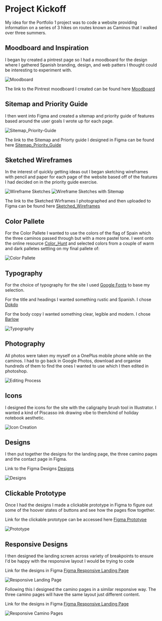 # Project Kickoff

My idea for the Portfolio 1 project was to code a website providing information on a series of 3 hikes on routes known as Caminos that I walked over three summers. 

## Moodboard and Inspiration

I began by created a pintrest page so I had a moodboard for the design where I gathered Spanish branding, design, and web patters I thought could be interesting to experiment with.

![Moodboard](/assets/images/Pintrest_Board_Screenshot.png)

The link to the Pintrest moodboard I created can be found here [Moodboard](https://pin.it/nPuxeAm)

## Sitemap and Priority Guide

I then went into Figma and created a sitemap and priority guide of features based around the user goals I wrote up for each page. 

![Sitemap_Priority-Guide](/assets/images/Sitemap_Priority_Guide_Screenshot.png)

The link to the Sitemap and Priorty guide I designed in Figma can be found here [Sitemap_Priority_Guide](https://www.figma.com/file/reC3Fy6xJeDvUtkPXHmQZE/Main-File?node-id=0%3A1)

## Sketched Wireframes

In the interest of quickly getting ideas out I began sketching wireframes with pencil and paper for each page of the website based off of the features I had decided on in the priority guide exercise. 

![Wireframe Sketches](/assets/images/Wireframe_Sketches.jpg)
![Wireframe Sketches with Sitemap](/assets/images/Sitemap_With_Wireframes.jpg)

The link to the Sketched Wirframes I photographed and then uploaded to Figma can be found here [Sketched_Wireframes](https://www.figma.com/file/reC3Fy6xJeDvUtkPXHmQZE/Main-File?node-id=1%3A207)

## Color Pallete 

For the Color Pallete I wanted to use the colors of the flag of Spain which the three caminos passed through but with a more pastel tone. 
I went onto the online resource [Color_Hunt](https://colorhunt.co/paletteshttps://colorhunt.co/palettes/) 
and selected colors from a couple of warm and dark palletes settling on my final pallete of:

![Color Pallete](/assets/images/Color_Pallete.jpg)

## Typography

For the choice of typography for the site I used [Google Fonts](https://fonts.google.com/) to base my selection.

For the title and headings I wanted something rustic and Spanish.
I chose [Dokdo](https://fonts.google.com/specimen/Dokdo?query=dokdo) 

For the body copy I wanted something clear, legible and modern. I chose [Barlow](https://fonts.google.com/specimen/Barlow?query=barlow)

![Typography](/assets/images/Typography.jpg)

## Photography

All photos were taken my myself on a OnePlus mobile phone while on the caminos. I had to go back in Google Photos, download and organise hundreds of them
to find the ones I wanted to use which I then edited in photoshop.

![Editing Process](/assets/images/photo_editing.png)

## Icons

I designed the icons for the site with the caligraphy brush tool in Illustrator. I wanted a kind of Piscasso ink drawing vibe to them/kind of holiday notebook aesthetic.

![Icon Creation](/assets/images/Illustrator_Icons.png)

## Designs

I then put together the designs for the landing page, the three camino pages and the contact page in Figma. 

Link to the Figma Designs [Designs](https://www.figma.com/file/reC3Fy6xJeDvUtkPXHmQZE/Main-File?node-id=10%3A2)

![Designs](/assets/images/all_designs.png)

## Clickable Prototype

Once I had the designs I made a clickable prototype in Figma to figure out some of the hoover states of buttons and see how the pages flow together.


Link for the clickable prototype can be accessed here [Figma Prototype](https://www.figma.com/proto/reC3Fy6xJeDvUtkPXHmQZE/Main-File?page-id=10%3A2&node-id=10%3A8675&viewport=241%2C48%2C0.25&scaling=min-zoom&starting-point-node-id=10%3A8675&show-proto-sidebar=1) 


![Prototype](/assets/images/clickable_prototype.png)

## Responsive Designs

I then designed the landing screen across variety of breakpoints to ensure I'd be happy with the responsive layout I would be trying to code


Link for the designs in Figma [Figma Responsive Landing Page](https://www.figma.com/file/reC3Fy6xJeDvUtkPXHmQZE/Main-File?node-id=96%3A2619) 


![Responsive Landing Page](/assets/images/responsive_landing_page.png)

Following this I designed the camino pages in a similar responsive way. The three camino pages 
will have the same layout just different content.


Link for the designs in Figma [Figma Responsive Landing Page](https://www.figma.com/file/reC3Fy6xJeDvUtkPXHmQZE/Main-File?node-id=100%3A1723) 


![Responsive Camino Pages](/assets/images/camino_page_responsive.png)









